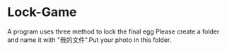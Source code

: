 # Lock-Game
A program uses three method to lock the final egg
Please create a folder and name it with "我的文件".Put your photo in this folder.
